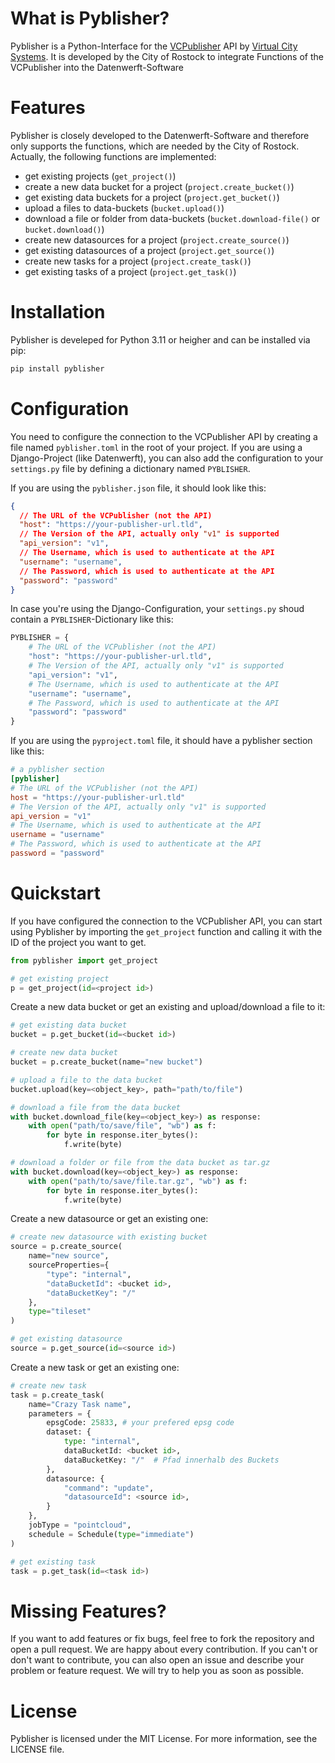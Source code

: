 # What is Pyblisher?
Pyblisher is a Python-Interface for the [VCPublisher](https://vc.systems/en/products/vc-publisher/) API by [Virtual City Systems](https://vc.systems).
It is developed by the City of Rostock to integrate Functions of the VCPublisher into the Datenwerft-Software

# Features
Pyblisher is closely developed to the Datenwerft-Software and therefore only supports the functions, which are needed by the City of Rostock.
Actually, the following functions are implemented:
- get existing projects (`get_project()`)
- create a new data bucket for a project (`project.create_bucket()`)
- get existing data buckets for a project (`project.get_bucket()`)
- upload a files to data-buckets (`bucket.upload()`)
- download a file or folder from data-buckets (`bucket.download-file()` or `bucket.download()`)
- create new datasources for a project (`project.create_source()`)
- get existing datasources of a project (`project.get_source()`)
- create new tasks for a project (`project.create_task()`)
- get existing tasks of a project (`project.get_task()`)

# Installation
Pyblisher is develeped for Python 3.11 or heigher and can be installed via pip:
```bash
pip install pyblisher
```

# Configuration
You need to configure the connection to the VCPublisher API by creating a file named `pyblisher.toml` in the root of your project.
If you are using a Django-Project (like Datenwerft), you can also add the configuration to your `settings.py` file by defining a dictionary named `PYBLISHER`.

If you are using the `pyblisher.json` file, it should look like this:
```json
{
  // The URL of the VCPublisher (not the API)
  "host": "https://your-publisher-url.tld",
  // The Version of the API, actually only "v1" is supported
  "api_version": "v1",
  // The Username, which is used to authenticate at the API
  "username": "username",
  // The Password, which is used to authenticate at the API
  "password": "password"
}
```

In case you're using the Django-Configuration, your `settings.py` shoud contain a `PYBLISHER`-Dictionary like this:
```python
PYBLISHER = {
    # The URL of the VCPublisher (not the API)
    "host": "https://your-publisher-url.tld",
    # The Version of the API, actually only "v1" is supported
    "api_version": "v1",
    # The Username, which is used to authenticate at the API
    "username": "username",
    # The Password, which is used to authenticate at the API
    "password": "password"
}
```

If you are using the `pyproject.toml` file, it should have a pyblisher section like this:
```toml
# a pyblisher section
[pyblisher]
# The URL of the VCPublisher (not the API)
host = "https://your-publisher-url.tld"
# The Version of the API, actually only "v1" is supported
api_version = "v1"
# The Username, which is used to authenticate at the API
username = "username"
# The Password, which is used to authenticate at the API
password = "password"
```


# Quickstart
If you have configured the connection to the VCPublisher API, you can start using Pyblisher by importing the `get_project` function and calling it with the ID of the project you want to get.

```python
from pyblisher import get_project

# get existing project
p = get_project(id=<project id>)
```

Create a new data bucket or get an existing and upload/download a file to it:
```python
# get existing data bucket
bucket = p.get_bucket(id=<bucket id>)

# create new data bucket
bucket = p.create_bucket(name="new bucket")

# upload a file to the data bucket
bucket.upload(key=<object_key>, path="path/to/file")

# download a file from the data bucket
with bucket.download_file(key=<object_key>) as response:
    with open("path/to/save/file", "wb") as f:
        for byte in response.iter_bytes():
            f.write(byte)

# download a folder or file from the data bucket as tar.gz
with bucket.download(key=<object_key>) as response:
    with open("path/to/save/file.tar.gz", "wb") as f:
        for byte in response.iter_bytes():
            f.write(byte)
```

Create a new datasource or get an existing one:
```python
# create new datasource with existing bucket
source = p.create_source(
    name="new source",
    sourceProperties={
        "type": "internal",
        "dataBucketId": <bucket id>,
        "dataBucketKey": "/"
    },
    type="tileset"
)

# get existing datasource
source = p.get_source(id=<source id>)
```

Create a new task or get an existing one:
```python
# create new task
task = p.create_task(
	name="Crazy Task name",
	parameters = {
		epsgCode: 25833, # your prefered epsg code
		dataset: {
			type: "internal",
			dataBucketId: <bucket id>,
			dataBucketKey: "/"  # Pfad innerhalb des Buckets
		},
		datasource: {
		    "command": "update",
		    "datasourceId": <source id>,
	    }
	},
	jobType = "pointcloud",
	schedule = Schedule(type="immediate")
)

# get existing task
task = p.get_task(id=<task id>)
```

# Missing Features?
If you want to add features or fix bugs, feel free to fork the repository and open a pull request. We are happy about every contribution.
If you can't or don't want to contribute, you can also open an issue and describe your problem or feature request. We will try to help you as soon as possible.

# License
Pyblisher is licensed under the MIT License. For more information, see the LICENSE file.
